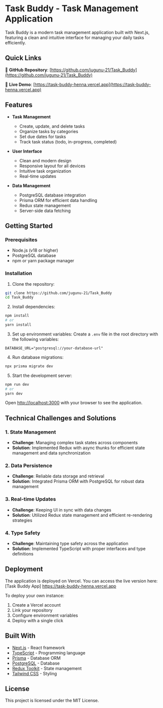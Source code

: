 # Task Buddy - Task Management Application

Task Buddy is a modern task management application built with Next.js, featuring a clean and intuitive interface for managing your daily tasks efficiently.

## Quick Links

🔗 **GitHub Repository**: [https://github.com/jugunu-21/Task_Buddy](https://github.com/jugunu-21/Task_Buddy)

🚀 **Live Demo**: [https://task-buddy-henna.vercel.app](https://task-buddy-henna.vercel.app)

## Features

- **Task Management**
  - Create, update, and delete tasks
  - Organize tasks by categories
  - Set due dates for tasks
  - Track task status (todo, in-progress, completed)

- **User Interface**
  - Clean and modern design
  - Responsive layout for all devices
  - Intuitive task organization
  - Real-time updates

- **Data Management**
  - PostgreSQL database integration
  - Prisma ORM for efficient data handling
  - Redux state management
  - Server-side data fetching

## Getting Started

### Prerequisites

- Node.js (v18 or higher)
- PostgreSQL database
- npm or yarn package manager

### Installation

1. Clone the repository:
```bash
git clone https://github.com/jugunu-21/Task_Buddy
cd Task_Buddy
```

2. Install dependencies:
```bash
npm install
# or
yarn install
```

3. Set up environment variables:
Create a `.env` file in the root directory with the following variables:
```
DATABASE_URL="postgresql://your-database-url"
```

4. Run database migrations:
```bash
npx prisma migrate dev
```

5. Start the development server:
```bash
npm run dev
# or
yarn dev
```

Open [http://localhost:3000](http://localhost:3000) with your browser to see the application.

## Technical Challenges and Solutions

### 1. State Management
- **Challenge**: Managing complex task states across components
- **Solution**: Implemented Redux with async thunks for efficient state management and data synchronization

### 2. Data Persistence
- **Challenge**: Reliable data storage and retrieval
- **Solution**: Integrated Prisma ORM with PostgreSQL for robust data management

### 3. Real-time Updates
- **Challenge**: Keeping UI in sync with data changes
- **Solution**: Utilized Redux state management and efficient re-rendering strategies

### 4. Type Safety
- **Challenge**: Maintaining type safety across the application
- **Solution**: Implemented TypeScript with proper interfaces and type definitions

## Deployment

The application is deployed on Vercel. You can access the live version here:
[Task Buddy App] https://task-buddy-henna.vercel.app


To deploy your own instance:

1. Create a Vercel account
2. Link your repository
3. Configure environment variables
4. Deploy with a single click

## Built With

- [Next.js](https://nextjs.org/) - React framework
- [TypeScript](https://www.typescriptlang.org/) - Programming language
- [Prisma](https://www.prisma.io/) - Database ORM
- [PostgreSQL](https://www.postgresql.org/) - Database
- [Redux Toolkit](https://redux-toolkit.js.org/) - State management
- [Tailwind CSS](https://tailwindcss.com/) - Styling

## License

This project is licensed under the MIT License.
